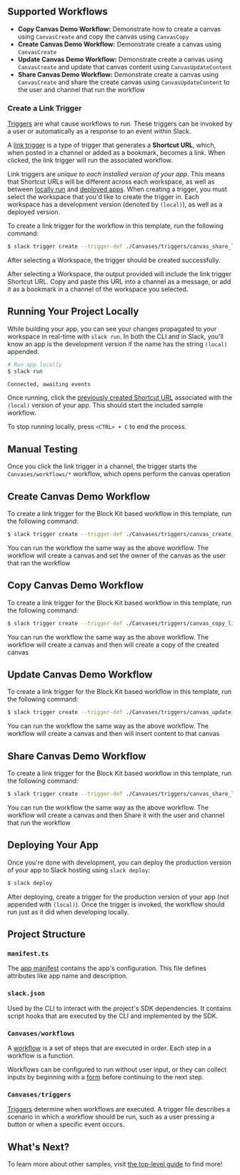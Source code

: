 ## Supported Workflows

- **Copy Canvas Demo Workflow:** Demonstrate how to create a canvas using
  `CanvasCreate` and copy the canvas using `CanvasCopy`
- **Create Canvas Demo Workflow:** Demonstrate create a canvas using
  `CanvasCreate`
- **Update Canvas Demo Workflow:** Demonstrate create a canvas using
  `CanvasCreate` and update that canvas content using `CanvasUpdateContent`
- **Share Canvas Demo Workflow:** Demonstrate create a canvas using
  `CanvasCreate` and share the create canvas using `CanvasUpdateContent` to the
  user and channel that run the workflow

### Create a Link Trigger

[Triggers](https://api.slack.com/future/triggers) are what cause workflows to
run. These triggers can be invoked by a user or automatically as a response to
an event within Slack.

A [link trigger](https://api.slack.com/future/triggers/link) is a type of
trigger that generates a **Shortcut URL**, which, when posted in a channel or
added as a bookmark, becomes a link. When clicked, the link trigger will run the
associated workflow.

Link triggers are _unique to each installed version of your app_. This means
that Shortcut URLs will be different across each workspace, as well as between
[locally run](#running-your-project-locally) and
[deployed apps](#deploying-your-app). When creating a trigger, you must select
the workspace that you'd like to create the trigger in. Each workspace has a
development version (denoted by `(local)`), as well as a deployed version.

To create a link trigger for the workflow in this template, run the following
command:

```zsh
$ slack trigger create --trigger-def ./Canvases/triggers/canvas_share_link.ts
```

After selecting a Workspace, the trigger should be created successfully.

After selecting a Workspace, the output provided will include the link trigger
Shortcut URL. Copy and paste this URL into a channel as a message, or add it as
a bookmark in a channel of the workspace you selected.

## Running Your Project Locally

While building your app, you can see your changes propagated to your workspace
in real-time with `slack run`. In both the CLI and in Slack, you'll know an app
is the development version if the name has the string `(local)` appended.

```zsh
# Run app locally
$ slack run

Connected, awaiting events
```

Once running, click the
[previously created Shortcut URL](#create-a-link-trigger) associated with the
`(local)` version of your app. This should start the included sample workflow.

To stop running locally, press `<CTRL> + C` to end the process.

## Manual Testing

Once you click the link trigger in a channel, the trigger starts the
`Canvases/workflows/*` workflow, which opens perform the canvas operation

## Create Canvas Demo Workflow

To create a link trigger for the Block Kit based workflow in this template, run
the following command:

```zsh
$ slack trigger create --trigger-def ./Canvases/triggers/canvas_create_link.ts
```

You can run the workflow the same way as the above workflow. The workflow will
create a canvas and set the owner of the canvas as the user that ran the
workflow

## Copy Canvas Demo Workflow

To create a link trigger for the Block Kit based workflow in this template, run
the following command:

```zsh
$ slack trigger create --trigger-def ./Canvases/triggers/canvas_copy_link.ts
```

You can run the workflow the same way as the above workflow. The workflow will
create a canvas and then will create a copy of the created canvas

## Update Canvas Demo Workflow

To create a link trigger for the Block Kit based workflow in this template, run
the following command:

```zsh
$ slack trigger create --trigger-def ./Canvases/triggers/canvas_update_link.ts
```

You can run the workflow the same way as the above workflow. The workflow will
create a canvas and then will insert content to that canvas

## Share Canvas Demo Workflow

To create a link trigger for the Block Kit based workflow in this template, run
the following command:

```zsh
$ slack trigger create --trigger-def ./Canvases/triggers/canvas_share_link.ts
```

You can run the workflow the same way as the above workflow. The workflow will
create a canvas and then Share it with the user and channel that run the
workflow

## Deploying Your App

Once you're done with development, you can deploy the production version of your
app to Slack hosting using `slack deploy`:

```zsh
$ slack deploy
```

After deploying, create a trigger for the production version of your app (not
appended with `(local)`). Once the trigger is invoked, the workflow should run
just as it did when developing locally.

## Project Structure

### `manifest.ts`

The [app manifest](https://api.slack.com/future/manifest) contains the app's
configuration. This file defines attributes like app name and description.

### `slack.json`

Used by the CLI to interact with the project's SDK dependencies. It contains
script hooks that are executed by the CLI and implemented by the SDK.

### `Canvases/workflows`

A [workflow](https://api.slack.com/future/workflows) is a set of steps that are
executed in order. Each step in a workflow is a function.

Workflows can be configured to run without user input, or they can collect
inputs by beginning with a [form](https://api.slack.com/future/forms) before
continuing to the next step.

### `Canvases/triggers`

[Triggers](https://api.slack.com/future/triggers) determine when workflows are
executed. A trigger file describes a scenario in which a workflow should be run,
such as a user pressing a button or when a specific event occurs.

## What's Next?

To learn more about other samples, visit [the top-level guide](../README.md) to
find more!
